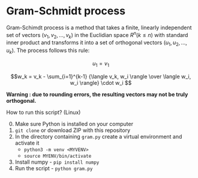 # Gram-Schmidt process
Gram-Schimdt process is a method that takes a finite, linearly independent set of vectors $(v_1, v_2, ... , v_k)$ in the Euclidian space $R^n (k \leq n)$ with standard inner product
and transforms it into a set of orthogonal vectors $(u_1, u_2, ... , u_k)$. The process follows this rule:

$$u_1 = v_1$$

$$w_k = v_k - \sum_{i=1}^{k-1} {\langle v_k, w_i \rangle \over \langle w_i, w_i \rangle} \cdot w_i $$

**Warning : due to rounding errors, the resulting vectors may not be truly orthogonal.**

How to run this script? (Linux)

0. Make sure Python is installed on your computer
1. `git clone` or download ZIP with this repository
2. In the directory containing `gram.py` create a virtual environment and activate it
   - `python3 -m venv <MYVENV>`
   - `source MYENV/bin/activate`
3. Install numpy - `pip install numpy`
4. Run the script - `python gram.py`


